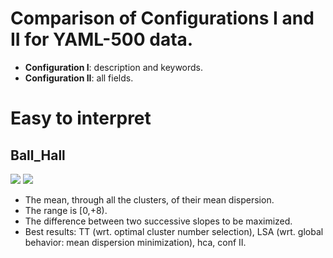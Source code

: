 # Comparison of Configurations I and II for YAML-500 data.

* **Configuration I**: description and keywords.
* **Configuration II**: all fields.

# Easy to interpret

## Ball_Hall
![](https://github.com/QuantLet/FRM/blob/master/VarCoVaR/c1_risk.png)
![](https://github.com/QuantLet/FRM/blob/master/VarCoVaR/c2_risk.png)



* The mean, through all the clusters, of their mean dispersion.
* The range is [0,+8).
* The difference between two successive slopes to be maximized.
* Best results: TT (wrt. optimal cluster number selection), LSA (wrt. global behavior: mean dispersion minimization), hca, conf II.
